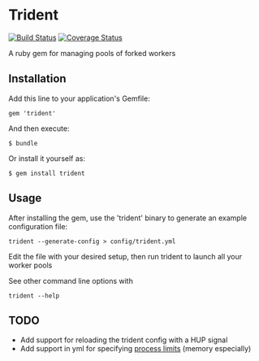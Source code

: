 # Trident

[![Build Status](https://secure.travis-ci.org/wr0ngway/trident.png)](http://travis-ci.org/wr0ngway/trident)
[![Coverage Status](https://coveralls.io/repos/wr0ngway/trident/badge.png?branch=master)](https://coveralls.io/r/wr0ngway/trident?branch=master)

A ruby gem for managing pools of forked workers

## Installation

Add this line to your application's Gemfile:

    gem 'trident'

And then execute:

    $ bundle

Or install it yourself as:

    $ gem install trident

## Usage

After installing the gem, use the 'trident' binary to generate an example configuration file:

    trident --generate-config > config/trident.yml

Edit the file with your desired setup, then run trident to launch all your worker pools

See other command line options with

    trident --help


## TODO

* Add support for reloading the trident config with a HUP signal
* Add support in yml for specifying [process limits](http://www.ruby-doc.org/core-1.9.3/Process.html#method-c-setrlimit) (memory especially)
